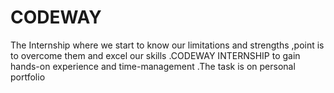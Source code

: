 # CODEWAY
The Internship where we start to know our limitations and strengths ,point is to overcome them and excel our skills .CODEWAY INTERNSHIP to gain hands-on experience and time-management .The task is on personal portfolio
